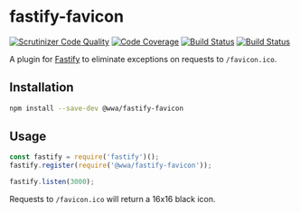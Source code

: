 # fastify-favicon

[![Scrutinizer Code Quality](https://scrutinizer-ci.com/g/sjinks/fastify-favicon/badges/quality-score.png?b=master)](https://scrutinizer-ci.com/g/sjinks/fastify-favicon/?branch=master)
[![Code Coverage](https://scrutinizer-ci.com/g/sjinks/fastify-favicon/badges/coverage.png?b=master)](https://scrutinizer-ci.com/g/sjinks/fastify-favicon/?branch=master)
[![Build Status](https://scrutinizer-ci.com/g/sjinks/fastify-favicon/badges/build.png?b=master)](https://scrutinizer-ci.com/g/sjinks/fastify-favicon/build-status/master)
[![Build Status](https://travis-ci.com/sjinks/fastify-favicon.svg?branch=master)](https://travis-ci.com/sjinks/fastify-favicon)

A plugin for [Fastify](https://github.com/fastify/fastify) to eliminate exceptions on requests to `/favicon.ico`.

## Installation

```sh
npm install --save-dev @wwa/fastify-favicon
```

## Usage

```js
const fastify = require('fastify')();
fastify.register(require('@wwa/fastify-favicon'));

fastify.listen(3000);
```

Requests to `/favicon.ico` will return a 16x16 black icon.

